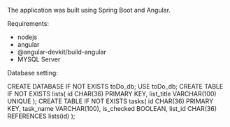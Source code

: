 The application was built using Spring Boot and Angular.

Requirements:
- nodejs
- angular
- @angular-devkit/build-angular
- MYSQL Server

Database setting:

CREATE DATABASE IF NOT EXISTS toDo_db;
USE toDo_db;
CREATE TABLE IF NOT EXISTS lists(
	id CHAR(36) PRIMARY KEY, 
	list_title VARCHAR(100) UNIQUE
);
CREATE TABLE IF NOT EXISTS tasks(
	id CHAR(36) PRIMARY KEY, 
	task_name VARCHAR(100), 
	is_checked BOOLEAN, 
	list_id CHAR(36) REFERENCES lists(id)
);
